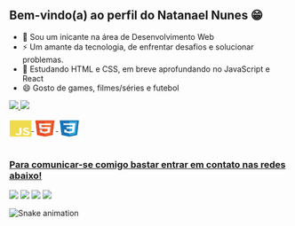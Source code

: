 ## Bem-vindo(a) ao perfil do Natanael Nunes 😁

* 🎨 Sou um inicante na área de Desenvolvimento Web
* ⚡ Um amante da tecnologia, de enfrentar desafios e solucionar problemas.
* 🌱 Estudando HTML e CSS, em breve aprofundando no JavaScript e React
* 😄 Gosto de games, filmes/séries e futebol

 <div>
   <a href="https://github.com/Natanael-Nunes">
   <img height="180em" src="https://github-readme-stats.vercel.app/api?username=Natanael-Nunes&show_icons=true&theme=tokyonight&include_all_commits=true&count_private=true"/>
   <img height="180em" src="https://github-readme-stats.vercel.app/api/top-langs/?username=Natanael-Nunes&layout=compact&langs_count=6&theme=tokyonight"/>

</div>
<div style="display: inline_block"><br>
  <img align="center" alt="Js" height="30" width="40" src="https://raw.githubusercontent.com/devicons/devicon/master/icons/javascript/javascript-plain.svg">
  <img align="center" alt="HTML" height="30" width="40" src="https://raw.githubusercontent.com/devicons/devicon/master/icons/html5/html5-original.svg">
  <img align="center" alt="CSS" height="30" width="40" src="https://raw.githubusercontent.com/devicons/devicon/master/icons/css3/css3-original.svg">
</div>
 
 <br>
 
  ### Para comunicar-se comigo bastar entrar em contato nas redes abaixo!
 
<div> 
  <a href="https://www.instagram.com/natannunes02/" target="_blank"><img src="https://img.shields.io/badge/-Instagram-%23E4405F?style=for-the-badge&logo=instagram&logoColor=white" target="_blank"></a>
 <a href="https://discord.com/users/973784770645475379" target="_blank"><img src="https://img.shields.io/badge/Discord-7289DA?style=for-the-badge&logo=discord&logoColor=white" target="_blank"></a> 
  <a href = "mailto:nnunes289@gmail.com"><img src="https://img.shields.io/badge/-Gmail-%23333?style=for-the-badge&logo=gmail&logoColor=white" target="_blank"></a>
  <a href="https://www.linkedin.com/in/natanael-nunes-19839a19b/" target="_blank"><img src="https://img.shields.io/badge/-LinkedIn-%230077B5?style=for-the-badge&logo=linkedin&logoColor=white" target="_blank"></a> 
 
  ![Snake animation](https://github.com/Natanael-Nunes/Natanael-Nunes/blob/output/github-contribution-grid-snake.svg)

</div>
